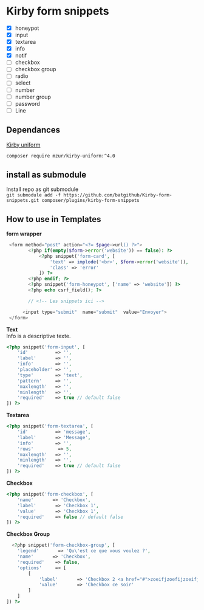 # Kirby form snippets



- [x] honeypot
- [x] input
- [x] textarea
- [x] info
- [x] notif
- [ ] checkbox
- [ ] checkbox group
- [ ] radio
- [ ] select
- [ ] number
- [ ] number group
- [ ] password
- [ ] Line

## Dependances
[Kirby uniform](https://github.com/mzur/kirby-uniform)<br> 
```bash
composer require mzur/kirby-uniform:^4.0
```
## install as submodule
Install repo as git submodule<br>
```git submodule add -f https://github.com/batgithub/Kirby-form-snippets.git composer/plugins/kirby-form-snippets```


## How to use in Templates

**form wrapper**
```php
 <form method="post" action="<?= $page->url() ?>">
        <?php if(empty($form->error('website')) == false): ?>
            <?php snippet('form-card', [
                'text' => implode('<br>', $form->error('website')),
                'class' => 'error'
            ]) ?>
        <?php endif; ?>
        <?php snippet('form-honeypot', ['name' => 'website']) ?>
        <?php echo csrf_field(); ?>

        // <!-- Les snippets ici -->

      <input type="submit"  name="submit"  value="Envoyer">
 </form>
```

**Text**</br>
Info is a descriptive texte.

```php
<?php snippet('form-input', [
    'id'          => '',
    'label'       => '',
    'info'        => '',
    'placeholder' => '',
    'type'        => 'text',
    'pattern'     => '',
    'maxlength'   => '',
    'minlength'   => '',
    'required'    => true // default false
]) ?>
```
**Textarea**</br>
```php
<?php snippet('form-textarea', [
    'id'          => 'message',
    'label'       => 'Message',
    'info'        => '',
    'rows'         => 5,
    'maxlength'   => '',
    'minlength'   => '',
    'required'    => true // default false
]) ?>
```
**Checkbox**</br>
```php
<?php snippet('form-checkbox', [
    'name'       => 'Checkbox',
    'label'       => 'Checkbox 1',
    'value'       => 'Checkbox 1',
    'required'    => false // default false
]) ?>
```
**Checkbox Group**</br>
```php
  <?php snippet('form-checkbox-group', [
    'legend'       => 'Qu\'est ce que vous voulez ?',
    'name'       => 'Checkbox',
    'required'    => false,
    'options'     => [
        [  
            'label'       => 'Checkbox 2 <a href="#">zoeifjzoefijzoeifj</a>',
            'value'       => 'Checkbox ce soir'
        ]
    ]
]) ?>
```
